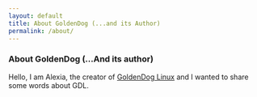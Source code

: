 ```yaml
---
layout: default
title: About GoldenDog (...and its Author)
permalink: /about/
---
```


### About GoldenDog (...And its author)

Hello, I am Alexia, the creator of [GoldenDog Linux](https://goldendoglinux.org) and I wanted to share some words about GDL.




